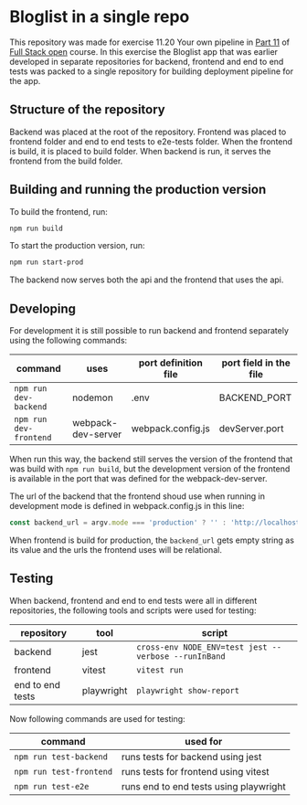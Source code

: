 # Bloglist in a single repo

This repository was made for exercise 11.20 Your own pipeline in [Part 11](https://fullstackopen.com/osa11) of [Full Stack open](https://fullstackopen.com/) course. In this exercise the Bloglist app that was earlier developed in separate repositories for backend, frontend and end to end tests was packed to a single repository for building deployment pipeline for the app.

## Structure of the repository

Backend was placed at the root of the repository. Frontend was placed to frontend folder and end to end tests to e2e-tests folder. When the frontend is build, it is placed to build folder. When backend is run, it serves the frontend from the build folder.

## Building and running the production version

To build the frontend, run:

```bash
npm run build
```

To start the production version, run:

```bash
npm run start-prod
```

The backend now serves both the api and the frontend that uses the api.

## Developing

For development it is still possible to run backend and frontend separately using the following commands:

| command                 | uses               | port definition file  | port field in the file |
|-------------------------|--------------------|-----------------------|------------------------|
| `npm run dev-backend`   | nodemon            | .env                  | BACKEND_PORT           |
| `npm run dev-frontend`  | webpack-dev-server | webpack.config.js     | devServer.port         |

When run this way, the backend still serves the version of the frontend that was build with `npm run build`, but the development version of the frontend is available in the port that was defined for the webpack-dev-server.

The url of the backend that the frontend shoud use when running in development mode is defined in webpack.config.js in this line:

```js
const backend_url = argv.mode === 'production' ? '' : 'http://localhost:3003'

```

When frontend is build for production, the `backend_url` gets empty string as its value and the urls the frontend uses will be relational.

## Testing

When backend, frontend and end to end tests were all in different repositories, the following tools and scripts were used for testing:

| repository         | tool | script                                               |
|--------------------|------|-------------------------------------------------------|
| backend            | jest | `cross-env NODE_ENV=test jest --verbose --runInBand`  |
| frontend           | vitest | `vitest run`                                        |
| end to end tests   | playwright | `playwright show-report`                        |

Now following commands are used for testing:

| command | used for |
|---------| ---------|
| `npm run test-backend` | runs tests for backend using jest |
| `npm run test-frontend` | runs tests for frontend using vitest |
| `npm run test-e2e` | runs end to end tests using playwright |

